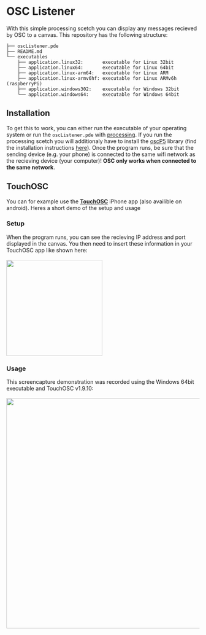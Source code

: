 # OSC Listener

With this simple processing scetch you can display any messages recieved by OSC to a canvas. This repository has the following structure:

```
├── oscListener.pde 
├── README.md 
└── executables
    ├── application.linux32:       executable for Linux 32bit
    ├── application.linux64:       executable for Linux 64bit
    ├── application.linux-arm64:   executable for Linux ARM
    ├── application.linux-armv6hf: executable for Linux ARMv6h (raspberryPi)
    ├── application.windows302:    executable for Windows 32bit
    └── application.windows64:     executable for Windows 64bit
```


## Installation

To get this to work, you can either run the executable of your operating system or run the `oscListener.pde` with [processing](https://processing.org/). If you run the processing scetch you will additionaly have to install the [oscP5](https://github.com/sojamo/oscp5) library (find the installation instructions [here](http://www.sojamo.de/libraries/oscP5/#installation)). Once the program runs, be sure that the sending device (e.g. your phone) is connected to the same wifi network as the recieving device (your computer)! **OSC only works when connected to the same network**.

## TouchOSC

You can for example use the [**TouchOSC**](https://itunes.apple.com/us/app/touchosc/id288120394) iPhone app (also availible on android). Heres a short demo of the setup and usage

### Setup
When the program runs, you can see the recieving IP address and port displayed in the canvas. You then need to insert these information in your TouchOSC app like shown here:<br><br>
<img width="250px" src="">

### Usage
This screencapture demonstration was recorded using the Windows 64bit executable and TouchOSC v1.9.10:<br><br>
<img width="600px" src="">


